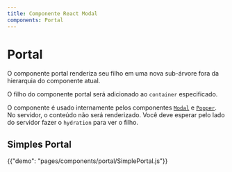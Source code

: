 ```yaml
---
title: Componente React Modal
components: Portal
---
```


# Portal

<p class="description">O componente portal renderiza seu filho em uma nova sub-árvore fora da hierarquia do componente atual.</p>

O filho do componente portal será adicionado ao `container` especificado.

O componente é usado internamente pelos componentes [`Modal`](/utils/modal/) e [`Popper`](/utils/popper/). No servidor, o conteúdo não será renderizado. Você deve esperar pelo lado do servidor fazer o `hydration` para ver o filho.

## Simples Portal

{{"demo": "pages/components/portal/SimplePortal.js"}}